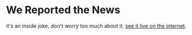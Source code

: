 # We Reported the News

it's an inside joke, don't worry too much about it. [see it live on the internet](https://wereportedthe.news/).
